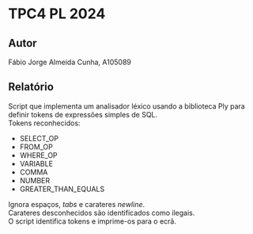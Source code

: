 # TPC4 PL 2024

## Autor
Fábio Jorge Almeida Cunha, A105089

## Relatório
Script que implementa um analisador léxico usando a biblioteca Ply para definir tokens de expressões simples de SQL.\
Tokens reconhecidos:
- SELECT_OP
- FROM_OP
- WHERE_OP
- VARIABLE
- COMMA
- NUMBER
- GREATER_THAN_EQUALS

Ignora espaços, *tabs* e carateres *newline*.\
Carateres desconhecidos são identificados como ilegais.\
O script identifica tokens e imprime-os para o ecrã.
